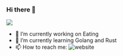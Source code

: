 ### Hi there 👋

<!--
**FATYU/FATYU** is a ✨ _special_ ✨ repository because its `README.md` (this file) appears on your GitHub profile.

Here are some ideas to get you started:

- 🔭 I’m currently working on Eating
- 🌱 I’m currently learning Golang and Rust
- 👯 I’m looking to collaborate on ...
- 🤔 I’m looking for help with ...
- 💬 Ask me about anything
- 📫 How to reach me: ![website](https://www.notalk.cc)
- 😄 Pronouns: ...
- ⚡ Fun fact: ...
-->
![](https://github-readme-stats.vercel.app/api?username=FATYU&line_height=20)
- 🔭 I’m currently working on Eating
- 🌱 I’m currently learning Golang and Rust
- 📫 How to reach me: ![website](https://www.notalk.cc)
